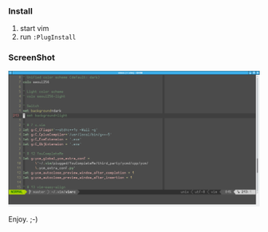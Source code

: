 ### Install

1. start vim
2. run `:PlugInstall`

### ScreenShot
![Gvim on openSUSE](./gvim.png)

Enjoy. ;-)
